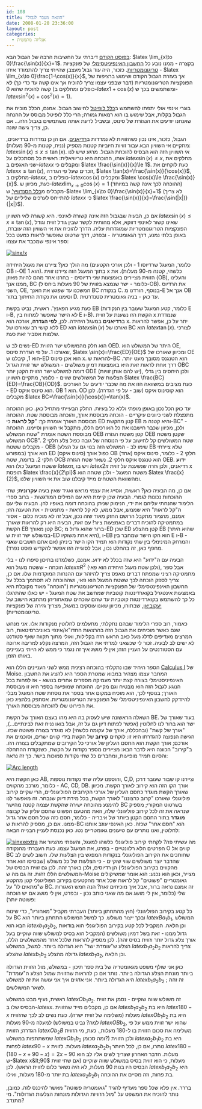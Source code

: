 ```yaml
---
id: 108
title: "הונאה מעבר לגבול"
date: 2008-01-20 23:36:00
layout: post
categories: 
  - אנליזה מתמטית
---
```

<a href="http://www.gadial.net/?p=104">בפוסט הקודם</a> דיברתי על החשיבות הרבה של הגבול הבא: $latex \lim_{x\to 0}\frac{\sin(x)}{x}=1$. בקצרה - ממנו נובע כל <a href="http://he.wikipedia.org/wiki/%D7%97%D7%A9%D7%91%D7%95%D7%9F_%D7%90%D7%99%D7%A0%D7%A4%D7%99%D7%A0%D7%99%D7%98%D7%A1%D7%99%D7%9E%D7%9C%D7%99">החשבון האינפיניטסימלי</a> של פונקציות <a href="http://he.wikipedia.org/wiki/%D7%98%D7%A8%D7%99%D7%92%D7%95%D7%A0%D7%95%D7%9E%D7%98%D7%A8%D7%99%D7%94">טריגונומטריות</a>. כזכור, היה עוד גבול מעצבן שהייתי צריך להתמודד איתו - $latex \lim_{x\to 0}\frac{1-\cos(x)}{x}$, אך בעזרת הגבול הקודם ושימוש ברציפות של הפונקציות הטריגונומטריות (דבר שבפני עצמו צריך להוכיח אך אינו קשה עד כדי כך) לא קשה להוכיח שהוא 0 (כופלים ומחלקים ב-$latex 1+\cos(x)$ ומשתמשים בכך ש-$latex \sin^2(x)+\cos^2(x)=1$).

בוגרי אינפי אולי יתפתו להשתמש ב<a href="http://he.wikipedia.org/wiki/%D7%9B%D7%9C%D7%9C_%D7%9C%D7%95%D7%A4%D7%99%D7%98%D7%9C">כלל לופיטל</a> לחישוב הגבול. אמנם, הכלל מוכיח את הגבול בקלות, אבל שימוש בו הוא רמאות גמורה; הרי כלל לופיטל מבוסס על ההנחה שאנחנו יודעים את הנגזרת של סינוס, ובשביל לדעת אותה משתמשים בגבול הזה... אם כן, צריך גישה שונה.

הגבול, כזכור, אינו נכון כשהזוויות לא נמדדות ב<a href="http://he.wikipedia.org/wiki/%D7%A8%D7%93%D7%99%D7%90%D7%9F">רדיאנים</a>. אם הן כן נמדדות ברדיאנים, מתקיים אי השוויון הבא עבור זוויות חיוביות קטנות מספיק (נניח, קטנות מ-90 מעלות): $latex \sin(x)\le x\le \tan(x)$. אי השוויון הזה הוא הבסיס להוכחת הגבול. מרגע שיש לנו אותו, ההוכחה היא טריוויאלית: ראשית כל מסתכלים על $latex \sin(x)\le x$, מחלקים את שני האגפים ב-$latex x$ ומקבלים כי $latex \frac{\sin(x)}{x}\le 1$. כעת לוקחים את $latex x\le \tan(x)$, זוכרים שעל פי הגדרה, $latex \tan(x)=\frac{\sin(x)}{\cos(x)}$, מחלקים ב-$latex x$, כופלים ב-$latex \cos(x)$ ומקבלים $latex \cos(x)\le \frac{\sin(x)}{x}$. כעת, מכיוון ש-$latex \lim_{x\to 0}\cos(x)=1$ (ההוכחה לכך אינה קשה במיוחד) מקבלים מ<a href="http://he.wikipedia.org/wiki/%D7%9B%D7%9C%D7%9C_%D7%94%D7%A1%D7%A0%D7%93%D7%95%D7%95%D7%99%D7%A5'">כלל הסנדוויץ'</a> ש-$latex \lim_{x\to 0}\frac{\sin(x)}{x}=1$ (לא צריך להתייחס לערכים שליליים של $latex x$ כי $latex \frac{\sin(x)}{x}=\frac{\sin(|x|)}{|x|}$).

אם כן, הבעיה שבגבול הזה אינה קשורה לאינפי. היא קשורה לאי השוויון $latex \sin(x)\le x\le\tan(x)$, שאינו קשור לאינפי דווקא, אלא מהותית לקשר שבין גודל זווית וגודל הפונקציות הטריגונומטריות שמוגדרות עליה. הדרך להוכיח את אי השוויון הזה עוברת, באופן בלתי נמנע, דרך הגאומטריה - ובפרט, דרך שרטוט שאפשר לראות כמעט בכל ספר אינפי שמכבד את עצמו:

<a title="sinx/x" href="http://www.gadial.net/wp-content/uploads/2008/01/sinxx.png"><img alt="sinx/x" src="http://www.gadial.net/wp-content/uploads/2008/01/sinxx.png" /></a>

מה הולך כאן? ציירנו את מעגל היחידה (כלומר, המעגל שרדיוסו 1 - ולכן אורכי הקטעים OB ו-OE הוא 1). בתוך המעגל הזה ציירנו זווית x כלשהי, קטנה מ-90 מעלות). את הזווית מציירים באמצעות שני רדיוסים - בחרנו אחד מהם להיות מאוזן (OB), והעלינו ממנו אנך, BC (כלומר - ישר שנמצא בזווית של 90 מעלות ביחס ל-OB). את הרדיוס השני, OE, המשכנו עד שפגש את האנך BC בנקודה C. בנוסף, הורדנו מ-E אנך אל OB וסימנו את נקודת החיתוך בתור D. עד כאן - בניה גאומטרית סטנדרטית.

כעת מגיע הפאנץ'. ראשית, נביט בקשת EB (כלומר, קטע המעגל שעובר בין הנקודות E ו-B, לא הישר שאפשר למתוח בין E ו-B). הקשת הזו נשענת על זווית x שנמדדת ב<strong>רדיאנים</strong> במעגל היחידה. לכן, <strong>לפי הגדרה</strong>, אורכה הוא x. יתר על כן, אפשר להראות ללא קושי רב שאורכו של ED הוא $latex \sin(x)$ ואורכו של BC הוא $latex \tan(x)$. לצורכי שלמות אסביר זאת כעת.

נשים לב ש-ED הוא חלק מהמשולש ישר הזווית OED. היתר של המשולש הוא OE, שאורכו 1. על פי הגדרת סינוס, $latex \sin(x)=\frac{ED}{OE}$ ומכיוון שאורכו של OE הוא 1, קיבלנו ש-ED הוא אכן סינוס x. להראות ש-BC הוא הטנגנס מסובך מעט יותר. דרך אחת לראות זאת היא באמצעות דמיון משולשים - המשולש ישר זווית הגדול OBC דומה למשולש ישר הזווית הקטן יותר ODE (יש להם אותן זוויות), ולכן היחסים בין גדלי הצלעות של המשולשים שווים - כלומר, מתקיים השוויון $latex \frac{BC}{ED}=\frac{OB}{OD}$. כעת מציבים במשוואה הזו את מה שכבר יודעים על האורכים - ED הוא סינוס איקס. OB הוא 1. OD הוא קוסינוס איקס (שוב - על פי הגדרה). לכן מקבלים $latex BC=\frac{\sin(x)}{\cos(x)}=\tan(x)$.

עד כאן הכל נכון באופן מופתי וללא כל בעיות. החלק הבעייתי מתחיל כאן. כאן ההוכחה מתפצלת לשני כיוונים עיקריים - הוכחה מבוססת אורך, והוכחה מבוססת שטח. ההוכחה מבוססת האורך אומרת כך: "<strong>קל לראות</strong> כי ED קטן מהקשת EB והיא קטנה מ-BC" - ולכן, מכיוון שכבר חישבנו את כל האורכים הללו, מתקבל אי השוויון וסיימנו. ההוכחה מבוססת השטח אומרת "שטח המשולש OEB קטן משטח הגזרה OEB שקטן משטח המשולש OCB". שטח המשולשים קל לחישוב על פי הנוסחה של גובה כפול צלע חלקי 2 - מקבלים ששטח OEB (שימו לב - המשולש הזה בנוי גם על הצלע EB שלא ציירתי במפורש) הוא אורך ED (סינוס איקס) כפול אורך OB (אחד) חלקי 2 - כלומר, סינוס איקס חלקי 2. בדומה, שטח OCB הוא טנגנס איקס חלקי 2. נשאר שטח הגזרה OEB. <strong>ידוע</strong> ששטח המעגל כולו הוא $latex \pi$, ויש בו $latex 2\pi$ רדיאנים, ולכן גזרה שנשענת על זווית x תופסת $latex \frac{x}{2\pi}$ משטח המעגל - ולכן שטחה הוא $latex \frac{x}{2}$, ומהשוואת השטחים מייד קיבלנו שוב את אי השוויון שלנו.

אם כן, מה הבעיה כאן? ראשית, אסייג את עצמי מראש ואגיד שאין בעיה <strong>עקרונית</strong>; שתי ההוכחות נכונות לגמרי. הבעיה שכן קיימת היא עם המילים המודגשות - ברוב ספרי הלימוד שהנחתי עליהם את ידי, הנימוק שניתן בהוכחה דומה באופיו להן. הבעיה שלי עם ה"קל לראות" היא שממש, אבל ממש, לא קל לראות - מתמטית - את הטענה הזו; אמנם, מהציור מתקבל הרושם החזק מאוד שזה נכון, אבל זה לא מוכיח כלום - אסור במתמטיקה להוכיח דברים באמצעות ציור! עם זאת, הבעיה היא רק להראות שאורך הקשת EB קטן מאורך BC; ברור שהוא גדול מ-ED שכן ED קטן מהצלע EB (שהיא היתר במשולש ישר זווית ש-ED היא אחת משוקיו), ו-EB הוא הקו הישר שמחבר בין E ו-B - והמרחק המינימלי בין שתי נקודות הוא תמיד הקו הישר ביניהן (אם אתם חושבים ש<strong>אני</strong> מחפף כאן, זה בהחלט נכון, אבל לסוגייה הזו אפשר להקדיש פוסט נפרד).

הבעיה עם ה"ידוע" היא שזה בכלל לא ידוע. אמנם, כשלמדנו בתיכון סיפרו לנו - בלי הוכחה - ששטח מעגל הוא $latex \pi R^2$ (ולכן שטח מעגל היחידה הוא פאי), אבל ספר מתמטיקה רציני שמפתח דברים מאפס צריך להיזהר עם ההנחות המוקדמות שלו. אם כן, צריך לספק הוכחה לכך ששטח המעגל הוא פאי, ושההוכחה לא תסתמך בכלל על החשבון האינפינטסימלי של הפונקציות הטריגונומטריות ("הוכחה" מאוד מקובלת היא באמצעות אינטגרל בקוארדינטות קוטביות שמחשב את שטח המעגל - יש כאלו שהתרגלו כל כך להשתמש בקוארדינטות קוטביות עד שהם שוכחים שמאחוריהן מתחבא חישוב של <a href="http://he.wikipedia.org/wiki/%D7%99%D7%A2%D7%A7%D7%95%D7%91%D7%99%D7%90%D7%9F">יעקוביאן</a>, שבתורו, מכיוון שאנו עוסקים במעגל, מצריך גזירה של פונקציות טריגונומטריות).

כאמור, רוב ספרי הלימוד שבהם נתקלתי, מתעלמים לחלוטין מנקודות אלו. אני מנחש שגם כאשר מוכיחים את הגבול הזה בהרצאות החדו"א/אינפי באוניברסיטאות, רוב המרצים מעדיפים לדלג מעל כאב הראש הזה בקלילות, ואולי מתוך תקווה שאף סטודנט לא ישים לב לבעיה. זכור לי שכשאני למדתי את הגבול הזה, המרצה נקלע למריבה ארוכה עם הסטודנטים על העניין הזה; אין לי מושג איך זה נגמר כי ממש לא הייתי בעניינים באותו הזמן.

הספר היחיד שבו נתקלתי בהוכחה רצינית ממש לשני העניינים הללו הוא <a href="http://www.amazon.com/Calculus-Part-Edwin-E-Moise/dp/B000NSFRM0/ref=sr_1_4?ie=UTF8&amp;s=books&amp;qid=1200864320&amp;sr=1-4">Calculus I</a> של Moise. המחבר עצמו מצהיר במבוא שמטרת הספר היא להציג את החשבון האינפיניסטימלי בצורה קצת יותר מעמיקה מספרים אחרים בנושא - אז לפחות בכל הנוגע לגבול הזה הוא מבטיח וגם מקיים. ההוכחה שמופיעה בספר היא זו מבוססת האורך; בנוסף לכך, הוא מוכיח במקום אחר בספר את נוסחת שטח המעגל מבלי להיזדקק לחשבון האינפיניטסימלי של הפונקציות הטריגונומטריות. אסתפק בלהציג כאן את הפירוט שלו להוכחה מבוססת האורך.

השאלה הראשונה שיש לעסוק בה היא מהו בעצם האורך של הקשת BE. בעוד שאורך של ישר הוא ברור לנו לחלוטין (אפשר לפתוח דיון גם על זה, אבל בואו נניח זאת לבינתיים...), "אורך של קשת" (ובהכללה, אורך של עקומה כלשהי) לא מוגדר בצורה פשוטה שכזו. הגישה הנפוצה להגדרתו היא זו: לוקחים <strong>קירוב</strong> של הקשת בידי קווים ישרים, וסוכמים את אורכם; אורך הקשת הוא החסם העליון של אורכי כל הקירובים שמתקבלים בצורה הזו. ב"קירוב" הכוונה היא לדבר הבא: מציירים מספר נקודות על הקשת, כשנקודת ההתחלה והסיום תמיד מופיעות, ומחברים כל שתי נקודות סמוכות בישר. כך זה נראה:

<a title="Arc length" href="http://www.gadial.net/wp-content/uploads/2008/01/arclength1.png"><img alt="Arc length" src="http://www.gadial.net/wp-content/uploads/2008/01/arclength1.png" /></a>

כאן הקשת היא AB, והוספנו עליה שתי נקודות נוספות, C,D, וציירנו קו שבור שעובר דרכן - כלומר, מורכב מהקווים AC, CD, DB. אורך הקו הזה הוא קירוב לאורך הקשת. מכיוון שאורך הקשת מוגדר כחסם העליון של אורכי הקירובים הפוליגונליים, הרי שקיים קירוב פוליגונלי שאורכו "קרוב כרצוננו" לאורך הקשת, בכל מידת דיוק שנבחר. זה מאפשר לנו להימנע מהוכחה ישירה שהקשת עצמה קטנה מהישר BC בשרטוט המקורי; מספיק שנראה את זה לכל קירוב פוליגונלי שלה, וזאת מהטעם הפשוט שחסם עליון של קבוצה <strong>מוגדר</strong> בתור החסם הקטן ביותר של איבריה - כלומר, חסם כזה שכל חסם אחר גדול ממנו. אם כן, מספיק להראות ש-BC הוא "חסם אחר" שכזה. כאן האינפי עוזב אותנו לחלוטין, ואנו נותרים עם טיעונים גאומטריים נטו. כאן נכנסת לעניין הבנייה הבאה:

<a title="sinxxextra" href="http://www.gadial.net/wp-content/uploads/2008/01/sinxxextra.png"><img alt="sinxxextra" src="http://www.gadial.net/wp-content/uploads/2008/01/sinxxextra.png" /></a>
מה עשיתי פה? לקחתי קירוב פוליגונלי כלשהו למעגל, והעפתי מהציור את הפרטים הלא רלוונטיים - בפרט, את המעגל עצמו. כעת העברתי מהנקודה O קווים אל BC שחותכים את הקירוב הפוליגונלי בנקודות המפגש בין הצלעות שלו. חשוב לשים לב שהדבר יוצר משולשים שווי שוקיים - כי הצלעות של כל משולש (שבסיסו הוא אחד מהקווים בקירוב הפוליגונלי) הן רדיוסים, ולכן באורך זהה. לכן גם זווית הבסיס של המשולשים הללו זהות. זה גם מה ש-Moise מצייר, וכאן הוא נכנע: הוא אומר שמשיקולים גאומטריים "פשוטים" קל לראות שכל אחד מהקטעים בקירוב הפוליגונלי קטן מהקטע ש"מתאים לו" על BC. זה אמנם נראה ברור, אבל איך מוכיחים זאת? הנה חמש האגורות שלי (כלומר, אין לי מושג אם מה שאני כותב נכון - ובפרט, אין לי מושג אם יש הוכחה פשוטה יותר):

כל קטע בקירוב הפוליגונלי (חוץ מהתחתון ביותר) העברתי מקביל "מאחוריו", כדי שינוח על BC ובכך ייצור משולש. כך למשל המשולש התחתון ביותר הוא $latex Ba_1b_1$, המשולש הבא הוא $latex b_1a_2b_2$, וכן הלאה. המקביל לכל קטע בקירוב הפוליגונלי הוא בודאות גדול ממנו - זאת בשל דמיון משולשים (המקביל הוא בסיס למשולש שווה שוקיים בעל אורך צלע גדול יותר וזווית בסיס זהה). לכן מספיק להראות שלכל אחד מהמשולשים הללו, הצלע ש"עומדת ישר" היא הגדולה ביותר. למשל, במשולש $latex b_1a_2b_2$ צריך להראות שהצלע $latex b_1b_2$ גדולה מהצלע $latex b_1a_2$, וכן הלאה.

כאן אני שולף משפט מגאומטריה של בית ספר תיכון - במשולש, מול הזווית הגדולה ביותר מונחת הצלע הגדולה ביותר. נותר אם כן להראות שהזווית שמול הצלע ה"עומדת" היא הגדולה ביותר. אני אדגים איך אני עושה את זה למשולש $latex b_1a_2b_2$ ; זה זהה לשאר המשולשים.

ראשית, נעיף מבט במשולש $latex Ob_1a_2$. זה משולש שווה שוקיים - נסמן את זווית הבסיס שלו ב-$latex x$. אם כן, מקבלים מייד שהזווית $latex b_1a_2b_2$ היא בת $latex 180-x$ מעלות (משלימה של זווית ישרה). כעת נשים לב לכך שהזווית $latex Ob_1b_2$ היא בת למעלה מ-90 מעלות (למה? נביט במשולש $latex OBb_2$, שהוא ישר זווית ממש על פי הגדרה; הזווית $latex Ob_2B$ משלימה את סכום הזווית בו ל-180 מעלות,. כעת, מי הזווית שמשתתפות במשולש $latex Ob_1b_2$ ומה סכומן?) ולכן הזווית $latex a_2b_1b_2$ היא בת לפחות $latex 90-x$ מעלות. לזווית $latex a_2b_2b_1$ נותרו, אם כן, לכל היותר $latex 180-(180-x+90-x)=2x-90$ מעלות. הדבר האחרון שצריך לשים אליו לב הוא ש-$latex x&lt;90$ מעלות, כי הוא זווית בסיס במשולש שווה שוקיים (אם שתי זווית הבסיס היו בנות 90 מעלות, לא היה נשאר כלום לזווית הראש). לכן $latex b_1a_2b_2$ היא בת יותר מ-180 מעלות, ואילו $latex a_2b_2b_1$ בת פחות, וזה מסיים את ההוכחה.

בררר. אין פלא שכל ספר מעדיף להגיד "גאומטריה פשוטה" מאשר להיכנס לזה. כמובן, נותר להוכיח את המשפט על "מול הזוויות הגדולות מונחות הצלעות הגדולות". מי מתנדב?
